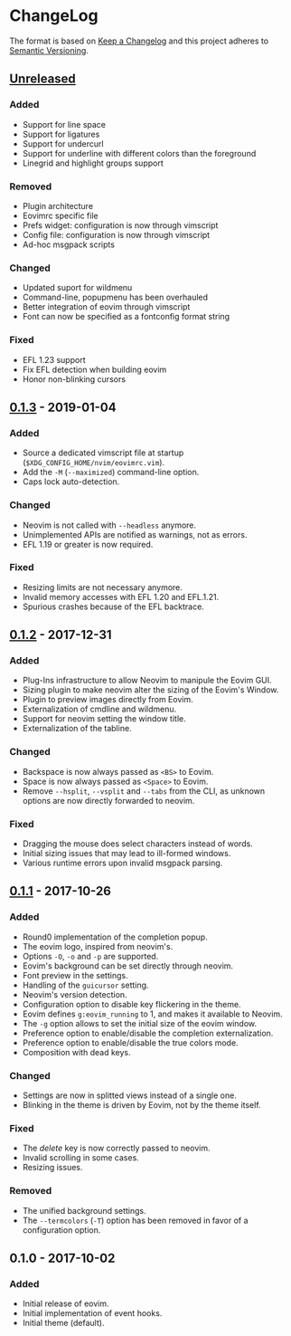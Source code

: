 # ChangeLog

The format is based on [Keep a Changelog](http://keepachangelog.com/en/1.0.0/)
and this project adheres to [Semantic Versioning](http://semver.org/spec/v2.0.0.html).

## [Unreleased]

### Added

- Support for line space
- Support for ligatures
- Support for undercurl
- Support for underline with different colors than the foreground
- Linegrid and highlight groups support

### Removed

- Plugin architecture
- Eovimrc specific file
- Prefs widget: configuration is now through vimscript
- Config file: configuration is now through vimscript
- Ad-hoc msgpack scripts

### Changed

- Updated suport for wildmenu
- Command-line, popupmenu has been overhauled
- Better integration of eovim through vimscript
- Font can now be specified as a fontconfig format string


### Fixed

- EFL 1.23 support
- Fix EFL detection when building eovim
- Honor non-blinking cursors


## [0.1.3] - 2019-01-04

### Added

- Source a dedicated vimscript file at startup
  (`$XDG_CONFIG_HOME/nvim/eovimrc.vim`).
- Add the `-M` (`--maximized`) command-line option.
- Caps lock auto-detection.

### Changed

- Neovim is not called with `--headless` anymore.
- Unimplemented APIs are notified as warnings, not as errors.
- EFL 1.19 or greater is now required.

### Fixed

- Resizing limits are not necessary anymore.
- Invalid memory accesses with EFL 1.20 and EFL.1.21.
- Spurious crashes because of the EFL backtrace.


## [0.1.2] - 2017-12-31

### Added

- Plug-Ins infrastructure to allow Neovim to manipule the Eovim GUI.
- Sizing plugin to make neovim alter the sizing of the Eovim's Window.
- Plugin to preview images directly from Eovim.
- Externalization of cmdline and wildmenu.
- Support for neovim setting the window title.
- Externalization of the tabline.

### Changed

- Backspace is now always passed as `<BS>` to Eovim.
- Space is now always passed as `<Space>` to Eovim.
- Remove `--hsplit`, `--vsplit` and `--tabs` from the CLI, as unknown options
  are now directly forwarded to neovim.

### Fixed

- Dragging the mouse does select characters instead of words.
- Initial sizing issues that may lead to ill-formed windows.
- Various runtime errors upon invalid msgpack parsing.


## [0.1.1] - 2017-10-26

### Added

- Round0 implementation of the completion popup.
- The eovim logo, inspired from neovim's.
- Options `-O`, `-o` and `-p` are supported.
- Eovim's background can be set directly through neovim.
- Font preview in the settings.
- Handling of the `guicursor` setting.
- Neovim's version detection.
- Configuration option to disable key flickering in the theme.
- Eovim defines `g:eovim_running` to 1, and makes it available to Neovim.
- The `-g` option allows to set the initial size of the eovim window.
- Preference option to enable/disable the completion externalization.
- Preference option to enable/disable the true colors mode.
- Composition with dead keys.

### Changed

- Settings are now in splitted views instead of a single one.
- Blinking in the theme is driven by Eovim, not by the theme itself.

### Fixed

- The _delete_ key is now correctly passed to neovim.
- Invalid scrolling in some cases.
- Resizing issues.

### Removed

- The unified background settings.
- The `--termcolors` (`-T`) option has been removed in favor of a configuration option.


## 0.1.0 - 2017-10-02

### Added

- Initial release of eovim.
- Initial implementation of event hooks.
- Initial theme (default).


[Unreleased]: https://github.com/jeanguyomarch/eovim/compare/v0.1.3...master
[0.1.1]: https://github.com/jeanguyomarch/eovim/compare/v0.1.0...v0.1.1
[0.1.2]: https://github.com/jeanguyomarch/eovim/compare/v0.1.1...v0.1.2
[0.1.3]: https://github.com/jeanguyomarch/eovim/compare/v0.1.2...v0.1.3
